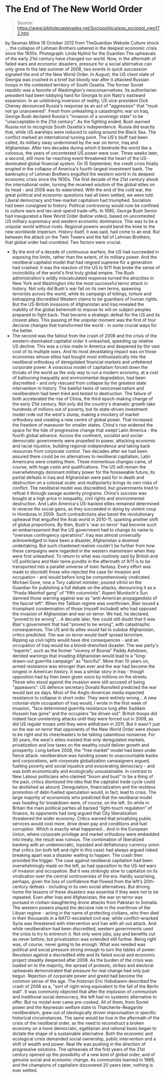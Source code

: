 # The End of The New World Order

> Source: https://www.bibliotecapleyades.net/Sociopolitica/esp_sociopol_nwo172.htm

by Seumas Milne
19 October 2012
from
TheGuardian Website
Culture shock ... the
collapse of Lehman Brothers
ushered in the deepest
economic crisis since the 1930s.
Photograph: Linda Nylind for
the Guardian
The upheavals of the early 21st
century
have changed our world.
Now, in the aftermath of failed wars and
economic disasters,
pressure for a social alternative can only grow
In the late summer of 2008, two events in quick succession signaled the end
of
the New World Order. In August, the US client state of Georgia
was crushed in a brief but bloody war after it attacked Russian troops in
the contested territory of South Ossetia.
The former Soviet republic was a favorite of Washington's neoconservatives.
Its authoritarian president had been lobbying
hard for Georgia to join Nato's eastward expansion. In an unblinking
inversion of reality, US vice-president Dick Cheney denounced Russia's
response as an act of "aggression" that "must not go unanswered".
Fresh from unleashing a catastrophic war on
Iraq, George Bush declared Russia's "invasion of a sovereign state" to be
"unacceptable in the 21st century".
As the fighting ended, Bush warned Russia not to recognize South Ossetia's
independence. Russia did exactly that, while US warships were reduced to
sailing around the Black Sea. The conflict marked an international turning
point. The US's bluff had been called, its military sway undermined by the
war on terror, Iraq and Afghanistan.
After two decades during which it bestrode the
world like a colossus, the years of uncontested US power were over.
Three weeks later, a second, still more far-reaching event threatened the
heart of the US-dominated global financial system. On 15 September, the
credit crisis finally erupted in the collapse of America's fourth-largest
investment bank.
The bankruptcy of Lehman Brothers engulfed the
western world in its deepest economic crisis since the 1930s.
The first decade of the 21st century shook the
international order, turning the received wisdom of
the
global elites on its head - and 2008 was its watershed. With the
end of the cold war, the great political and economic questions had all been
settled, we were told.
Liberal democracy and free-market capitalism had
triumphed. Socialism had been consigned to history. Political
controversy would now be confined to culture wars and tax-and-spend
trade-offs.
In 1990,
George Bush Senior had inaugurated a
New World Order (below video), based on uncontested US military
supremacy and western economic dominance.
This was to be a unipolar world without rivals.
Regional powers would bend the knee to the
new worldwide imperium. History itself,
it was said, had come to an end.
But between the
attack on the Twin Towers and
the
fall of Lehman Brothers, that global order had crumbled.
Two factors were crucial.
- By the end of a decade of continuous
warfare, the US had succeeded in exposing the limits, rather than the
extent, of its military power. And the neoliberal capitalist model that
had reigned supreme for a generation had crashed.
It was the reaction of the US to 9/11 that
broke the sense of invincibility of the world's first truly global
empire.
The Bush administration's wildly
miscalculated response turned the atrocities in New York and Washington
into the most successful terror attack in history.
Not only did Bush's war fail on its own terms, spawning terrorists
across the world, while its campaign of killings, torture and kidnapping
discredited Western claims to be guardians of human rights. But the
US-British
invasions of Afghanistan and Iraq
revealed the inability of the global behemoth to impose its will on
subject peoples prepared to fight back.
That became a strategic defeat for the US
and its closest allies.
This passing of the unipolar moment was the first of four decisive
changes that transformed the world - in some crucial ways for the
better.
- The second was the fallout from
the crash of 2008 and the crisis of the western-dominated
capitalist order it unleashed, speeding up relative US decline.
This was a crisis made in America and deepened by the vast cost of its
multiple wars. And its most devastating impact was on those economies
whose elites had bought most enthusiastically into the neoliberal
orthodoxy of deregulated financial markets and unfettered corporate
power.
A voracious model of capitalism forced down the throats of the world as
the only way to run a modern economy, at a cost of ballooning inequality
and environmental degradation, had been discredited - and only rescued
from collapse by the greatest state intervention in history.
The baleful twins of neoconservatism and
neoliberalism had been tried and tested to destruction.
The failure of both accelerated the rise of China, the third epoch-making
change of the early 21st century. Not only did the
country's dramatic growth take hundreds of millions out of poverty, but its
state-driven investment model rode out the west's slump, making a mockery of
market orthodoxy and creating a new centre of global power. That increased
the freedom of maneuver for smaller states.
China's rise widened the space for the tide of
progressive change that swept Latin America - the fourth global
advance.
Across the continent, socialist and
social-democratic governments were propelled to power, attacking economic
and racial injustice, building regional independence and taking back
resources from corporate control. Two decades after we had been assured
there could be no alternatives to neoliberal capitalism, Latin Americans
were creating them.
These momentous changes came, of course, with huge costs and qualifications.
The US will remain the overwhelmingly dominant
military power for the foreseeable future; its partial defeats in Iraq and
Afghanistan were paid for in death and destruction on a colossal scale; and
multipolarity brings its own risks of conflict. The neoliberal model was
discredited, but governments tried to refloat it through savage austerity
programs.
China's success was bought at a high price in
inequality, civil rights and environmental destruction. And Latin America's
US-backed elites remained determined to reverse the social gains, as they
succeeded in doing by violent coup in Honduras in 2009.
Such contradictions also beset the revolutionary
upheaval that engulfed the Arab world in 2010-11, sparking another shift of
global proportions.
By then, Bush's 'war
on terror' had become such an embarrassment that the US
government had to change its name to "overseas contingency operations".
Iraq was almost universally acknowledged to have
been a disaster, Afghanistan a doomed undertaking. But such chastened
realism couldn't be further from how these campaigns were regarded in the
western mainstream when they were first unleashed.
To return to what was routinely said by British and US politicians and their
tame pundits in the aftermath
of
9/11 is to be transported into a parallel universe of toxic
fantasy. Every effort was made to discredit those who rejected the case for
invasion and occupation - and would before long be comprehensively
vindicated.
Michael Gove, now a Tory cabinet minister, poured vitriol on the
Guardian for publishing a full debate on the attacks, denouncing it as a
"Prada-Meinhof gang" of "fifth columnists".
Rupert Murdoch's Sun damned those warning
against war as "anti-American propagandists of the fascist left".
When the Taliban regime was overthrown, Blair
issued a triumphant condemnation of those (myself included) who had opposed
the invasion of Afghanistan and war on terror.
We had, he declared, "proved to be wrong"...
A decade later, few could still doubt that it was Blair's government that
had "proved to be wrong", with catastrophic consequences. The US and its
allies would fail to subdue Afghanistan, critics predicted. The war on
terror would itself spread terrorism. Ripping up civil rights would have
dire consequences - and an occupation of Iraq would be a blood-drenched
disaster.
The war party's "experts", such as the former "viceroy of Bosnia" Paddy
Ashdown, derided warnings that invading Afghanistan would lead to a
"long-drawn-out guerrilla campaign" as "fanciful".
More than 10 years on, armed resistance was
stronger than ever and the war had become the longest in American history.
It was a similar story in Iraq - though opposition had by then been given
voice by millions on the streets. Those who stood against the invasion were
still accused of being "appeasers". US defence secretary Donald Rumsfeld
predicted the war would last six days. Most of the Anglo-American
media expected resistance to collapse in short order.
They were entirely wrong...
A new colonial-style occupation of Iraq would, I wrote in the first week of
invasion,
"face determined guerrilla resistance long
after Saddam Hussein has gone" and the occupiers "be driven out".
British troops did indeed face unrelenting
attacks until they were forced out in 2009, as did US regular troops until
they were withdrawn in 2011.
But it wasn't just on the war on terror that opponents of
the
New World Order were shown to be right and its cheerleaders to be
talking calamitous nonsense. For 30 years, the west's elites insisted that
only deregulated markets, privatization and low taxes on the wealthy could
deliver growth and prosperity.
Long before 2008, the "free market" model had been under fierce attack:
neoliberalism was handing power to
unaccountable banks and corporations, anti-corporate globalization
campaigners argued, fuelling poverty and social injustice and
eviscerating democracy - and was both economically and ecologically
unsustainable.
In contrast to New Labour politicians who
claimed "boom and bust" to be a thing of the past, critics dismissed the
idea that the capitalist trade cycle could be abolished as absurd.
Deregulation, financialization and the reckless
promotion of debt-fuelled speculation would, in fact, lead to crisis.
The large majority of economists who predicted that the neoliberal model was
heading for breakdown were, of course, on the left. So while in Britain the
main political parties all backed "light-touch regulation" of finance, its
opponents had long argued that City liberalization threatened the wider
economy.
Critics warned that privatizing public services would cost more, drive down
pay and conditions and fuel corruption. Which is exactly what happened...
And in the European Union, where corporate privilege and market orthodoxy
were embedded into treaty, the result was ruinous.
The combination of liberalized banking with an
undemocratic, lopsided and deflationary currency union that critics (on both
left and right in this case) had always argued risked breaking apart was a
disaster waiting to happen. The crash then provided the trigger.
The case against neoliberal capitalism had been overwhelmingly made on the
left, as had opposition to the US-led wars of invasion and occupation. But
it was strikingly slow to capitalize on its vindication over the central
controversies of the era.
Hardly surprising, perhaps, given the loss of
confidence that flowed from the left's 20th-century
defeats - including in its own social alternatives.
But driving home the lessons of these disasters was essential if they were
not to be repeated. Even after Iraq and Afghanistan, the war on terror was
pursued in civilian-slaughtering drone attacks from Pakistan to Somalia.
The western powers played the decisive role in
the overthrow of the Libyan regime - acting
in the name of protecting civilians, who then died in their thousands
in a NATO-escalated civil war, while conflict-wracked Syria was threatened
with intervention and Iran with all-out attack.
And while neoliberalism had been discredited, western governments used the
crisis to try to entrench it.
Not only were jobs, pay and benefits cut as
never before, but privatization was extended still further. Being right was,
of course, never going to be enough. What was needed was political and
social pressure strong enough to turn the tables of power.
Revulsion against a discredited elite and its failed social and economic
project steadily deepened after 2008.
As the burden of the crisis was loaded on to the
majority, the spread of protests, strikes and electoral upheavals
demonstrated that pressure for real change had only just begun. Rejection of
corporate power and greed had become the common sense of the age.
The historian Eric Hobsbawm described the crash of 2008 as a,
"sort of right-wing equivalent to the fall
of the Berlin wall".
It was commonly objected that after the
implosion of communism and traditional social democracy, the left had no
systemic alternative to offer.
But no model ever came pre-cooked. All of them,
from Soviet power and the Keynesian welfare state to Thatcherite-Reaganite
neoliberalism, grew out of ideologically driven improvisation in
specific historical circumstances.
The same would be true in the aftermath of the crisis of the neoliberal
order, as the need to reconstruct a broken economy on a more democratic,
egalitarian and rational basis began to dictate the shape of a sustainable
alternative.
Both the economic and ecological crisis demanded
social ownership, public intervention and a shift of wealth and power. Real
life was pushing in the direction of progressive solutions.
The upheavals of the first years of the 21st
century opened up the possibility of a new kind of global order, and of
genuine social and economic change.
As communists learned in 1989, and the champions
of capitalism discovered 20 years later, nothing is ever settled.
